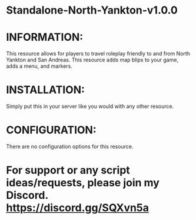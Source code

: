 # Standalone-North-Yankton-v1.0.0
# INFORMATION: 
This resource allows for players to travel roleplay friendly to and from North Yankton and San Andreas. This resource adds map blips to your game, adds a menu, and markers.

# INSTALLATION: 
Simply put this in your server like you would with any other resource.

# CONFIGURATION: 
There are no configuration options for this resource.

# For support or any script ideas/requests, please join my Discord. https://discord.gg/SQXvn5a
